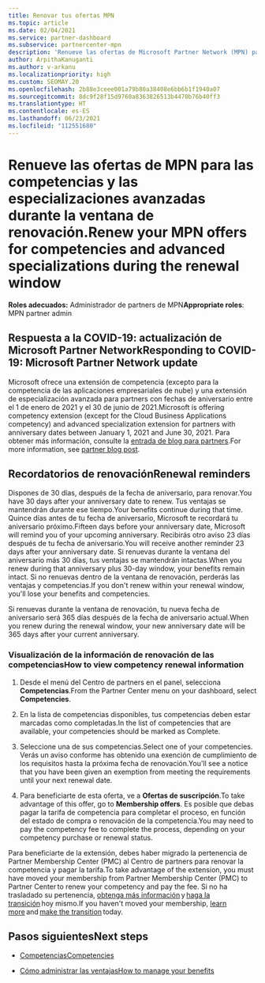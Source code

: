 ```yaml
---
title: Renovar tus ofertas MPN
ms.topic: article
ms.date: 02/04/2021
ms.service: partner-dashboard
ms.subservice: partnercenter-mpn
description: 'Renueve las ofertas de Microsoft Partner Network (MPN) para las competencias y especializaciones avanzadas: la ventana de renovación comienza un día después del aniversario de la fecha de compra.'
author: ArpithaKanuganti
ms.author: v-arkanu
ms.localizationpriority: high
ms.custom: SEOMAY.20
ms.openlocfilehash: 2b88e3ceee001a79b80a38408e6bb6b1f1940a07
ms.sourcegitcommit: 8dc9f28f15d9760a8363826513b4470b76b40ff3
ms.translationtype: HT
ms.contentlocale: es-ES
ms.lasthandoff: 06/23/2021
ms.locfileid: "112551680"
---
```

# <a name="renew-your-mpn-offers-for-competencies-and-advanced-specializations-during-the-renewal-window"></a><span data-ttu-id="dd5d4-103">Renueve las ofertas de MPN para las competencias y las especializaciones avanzadas durante la ventana de renovación.</span><span class="sxs-lookup"><span data-stu-id="dd5d4-103">Renew your MPN offers for competencies and advanced specializations during the renewal window</span></span>

<span data-ttu-id="dd5d4-104">**Roles adecuados:** Administrador de partners de MPN</span><span class="sxs-lookup"><span data-stu-id="dd5d4-104">**Appropriate roles**: MPN partner admin</span></span>

## <a name="responding-to-covid-19-microsoft-partner-network-update"></a><span data-ttu-id="dd5d4-105">Respuesta a la COVID-19: actualización de Microsoft Partner Network</span><span class="sxs-lookup"><span data-stu-id="dd5d4-105">Responding to COVID-19: Microsoft Partner Network update</span></span>

<span data-ttu-id="dd5d4-106">Microsoft ofrece una extensión de competencia (excepto para la competencia de las aplicaciones empresariales de nube) y una extensión de especialización avanzada para partners con fechas de aniversario entre el 1 de enero de 2021 y el 30 de junio de 2021.</span><span class="sxs-lookup"><span data-stu-id="dd5d4-106">Microsoft is offering competency extension (except for the Cloud Business Applications competency) and advanced specialization extension for partners with anniversary dates between January 1, 2021 and June 30, 2021.</span></span> <span data-ttu-id="dd5d4-107">Para obtener más información, consulte la [entrada de blog para partners](https://blogs.partner.microsoft.com/mpn/responding-to-covid-19-microsoft-partner-network/).</span><span class="sxs-lookup"><span data-stu-id="dd5d4-107">For more information, see [partner blog post](https://blogs.partner.microsoft.com/mpn/responding-to-covid-19-microsoft-partner-network/).</span></span>

## <a name="renewal-reminders"></a><span data-ttu-id="dd5d4-108">Recordatorios de renovación</span><span class="sxs-lookup"><span data-stu-id="dd5d4-108">Renewal reminders</span></span>

<span data-ttu-id="dd5d4-109">Dispones de 30 días, después de la fecha de aniversario, para renovar.</span><span class="sxs-lookup"><span data-stu-id="dd5d4-109">You have 30 days after your anniversary date to renew.</span></span> <span data-ttu-id="dd5d4-110">Tus ventajas se mantendrán durante ese tiempo.</span><span class="sxs-lookup"><span data-stu-id="dd5d4-110">Your benefits continue during that time.</span></span> <span data-ttu-id="dd5d4-111">Quince días antes de tu fecha de aniversario, Microsoft te recordará tu aniversario próximo.</span><span class="sxs-lookup"><span data-stu-id="dd5d4-111">Fifteen days before your anniversary date, Microsoft will remind you of your upcoming anniversary.</span></span> <span data-ttu-id="dd5d4-112">Recibirás otro aviso 23 días después de tu fecha de aniversario.</span><span class="sxs-lookup"><span data-stu-id="dd5d4-112">You will receive another reminder 23 days after your anniversary date.</span></span> <span data-ttu-id="dd5d4-113">Si renuevas durante la ventana del aniversario más 30 días, tus ventajas se mantendrán intactas.</span><span class="sxs-lookup"><span data-stu-id="dd5d4-113">When you renew during that anniversary plus 30-day window, your benefits remain intact.</span></span> <span data-ttu-id="dd5d4-114">Si no renuevas dentro de la ventana de renovación, perderás las ventajas y competencias.</span><span class="sxs-lookup"><span data-stu-id="dd5d4-114">If you don't renew within your renewal window, you'll lose your benefits and competencies.</span></span>

<span data-ttu-id="dd5d4-115">Si renuevas durante la ventana de renovación, tu nueva fecha de aniversario será 365 días después de la fecha de aniversario actual.</span><span class="sxs-lookup"><span data-stu-id="dd5d4-115">When you renew during the renewal window, your new anniversary date will be 365 days after your current anniversary.</span></span>

### <a name="how-to-view-competency-renewal-information"></a><span data-ttu-id="dd5d4-116">Visualización de la información de renovación de las competencias</span><span class="sxs-lookup"><span data-stu-id="dd5d4-116">How to view competency renewal information</span></span>

1. <span data-ttu-id="dd5d4-117">Desde el menú del Centro de partners en el panel, selecciona **Competencias**.</span><span class="sxs-lookup"><span data-stu-id="dd5d4-117">From the Partner Center menu on your dashboard, select **Competencies**.</span></span>  

2. <span data-ttu-id="dd5d4-118">En la lista de competencias disponibles, tus competencias deben estar marcadas como completadas.</span><span class="sxs-lookup"><span data-stu-id="dd5d4-118">In the list of competencies that are available, your competencies should be marked as Complete.</span></span>  

3. <span data-ttu-id="dd5d4-119">Seleccione una de sus competencias.</span><span class="sxs-lookup"><span data-stu-id="dd5d4-119">Select one of your competencies.</span></span> <span data-ttu-id="dd5d4-120">Verás un aviso conforme has obtenido una exención de cumplimiento de los requisitos hasta la próxima fecha de renovación.</span><span class="sxs-lookup"><span data-stu-id="dd5d4-120">You'll see a notice that you have been given an exemption from meeting the requirements until your next renewal date.</span></span>

4. <span data-ttu-id="dd5d4-121">Para beneficiarte de esta oferta, ve a **Ofertas de suscripción**.</span><span class="sxs-lookup"><span data-stu-id="dd5d4-121">To take advantage of this offer, go to **Membership offers**.</span></span> <span data-ttu-id="dd5d4-122">Es posible que debas pagar la tarifa de competencia para completar el proceso, en función del estado de compra o renovación de la competencia.</span><span class="sxs-lookup"><span data-stu-id="dd5d4-122">You may need to pay the competency fee to complete the process, depending on your competency purchase or renewal status.</span></span>

<span data-ttu-id="dd5d4-123">Para beneficiarte de la extensión, debes haber migrado la pertenencia de Partner Membership Center (PMC) al Centro de partners para renovar la competencia y pagar la tarifa.</span><span class="sxs-lookup"><span data-stu-id="dd5d4-123">To take advantage of the extension, you must have moved your membership from Partner Membership Center (PMC) to Partner Center to renew your competency and pay the fee.</span></span> <span data-ttu-id="dd5d4-124">Si no ha trasladado su pertenencia, [obtenga más información](partner-membership-center-retirement-faq.md) y [haga la transición](https://partners.microsoft.com/partnerprogram/Welcome.aspx) hoy mismo.</span><span class="sxs-lookup"><span data-stu-id="dd5d4-124">If you haven't moved your membership, [learn more](partner-membership-center-retirement-faq.md) and [make the transition](https://partners.microsoft.com/partnerprogram/Welcome.aspx) today.</span></span>  

## <a name="next-steps"></a><span data-ttu-id="dd5d4-125">Pasos siguientes</span><span class="sxs-lookup"><span data-stu-id="dd5d4-125">Next steps</span></span>

- [<span data-ttu-id="dd5d4-126">Competencias</span><span class="sxs-lookup"><span data-stu-id="dd5d4-126">Competencies</span></span>](learn-about-competencies.md)

- [<span data-ttu-id="dd5d4-127">Cómo administrar las ventajas</span><span class="sxs-lookup"><span data-stu-id="dd5d4-127">How to manage your benefits</span></span>](manage-your-partner-network-benefits.md)

